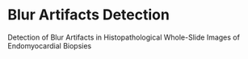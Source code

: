# Blur Artifacts Detection 
Detection of Blur Artifacts in Histopathological Whole-Slide Images of Endomyocardial Biopsies
